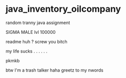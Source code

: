 # java_inventory_oilcompany
random tranny java assignment 

SIGMA MALE lvl 100000 

readme huh  ? screw you bitch

my life sucks . . . . . . 

pkmkb


btw I'm a trash talker haha
greetz to my nwords 
